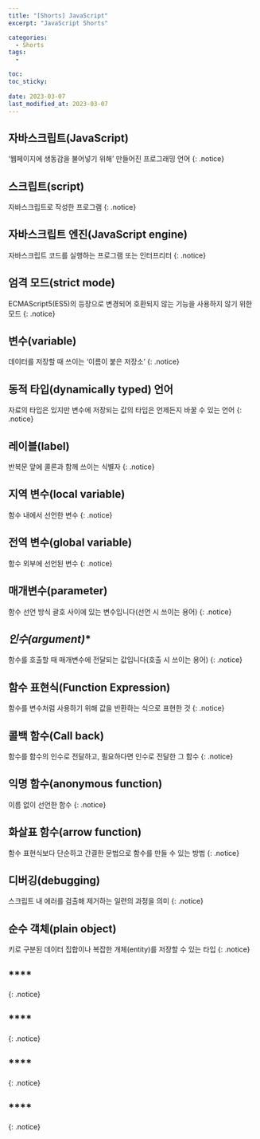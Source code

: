 ```yaml
---
title: "[Shorts] JavaScript"
excerpt: "JavaScript Shorts"

categories:
  - Shorts
tags:
  - 

toc: 
toc_sticky:
 
date: 2023-03-07
last_modified_at: 2023-03-07
---
```

## **자바스크립트(JavaScript)**

‘웹페이지에 생동감을 불어넣기 위해’ 만들어진 프로그래밍 언어
{: .notice}

## **스크립트(script)**

자바스크립트로 작성한 프로그램
{: .notice}

## **자바스크립트 엔진(JavaScript engine)**

자바스크립트 코드를 실행하는 프로그램 또는 인터프리터
{: .notice}

## **엄격 모드(strict mode)**

ECMAScript5(ES5)의 등장으로 변경되어 호환되지 않는 기능을 사용하지 않기 위한 모드
{: .notice}

## **변수(variable)**

데이터를 저장할 때 쓰이는 ‘이름이 붙은 저장소’
{: .notice}

## **동적 타입(dynamically typed) 언어**

자료의 타입은 있지만 변수에 저장되는 값의 타입은 언제든지 바꿀 수 있는 언어
{: .notice}

## **레이블(label)**

반복문 앞에 콜론과 함께 쓰이는 식별자
{: .notice}

## **지역 변수(local variable)**

함수 내에서 선언한 변수
{: .notice}

## **전역 변수(global variable)**

함수 외부에 선언된 변수
{: .notice}

## **매개변수(parameter)**

함수 선언 방식 괄호 사이에 있는 변수입니다(선언 시 쓰이는 용어)
{: .notice}

## *인수(argument)**

함수를 호출할 때 매개변수에 전달되는 값입니다(호출 시 쓰이는 용어)
{: .notice}

## **함수 표현식(Function Expression)**

함수를 변수처럼 사용하기 위해 값을 반환하는 식으로 표현한 것
{: .notice}

## **콜백 함수(Call back)**

함수를 함수의 인수로 전달하고, 필요하다면 인수로 전달한 그 함수
{: .notice}

## **익명 함수(anonymous function)**

이름 없이 선언한 함수
{: .notice}

## **화살표 함수(arrow function)**

함수 표현식보다 단순하고 간결한 문법으로 함수를 만들 수 있는 방법
{: .notice}

## **디버깅(debugging)**

스크립트 내 에러를 검출해 제거하는 일련의 과정을 의미
{: .notice}

## **순수 객체(plain object)**

키로 구분된 데이터 집합이나 복잡한 개체(entity)를 저장할 수 있는 타입
{: .notice}

## ****


{: .notice}

## ****


{: .notice}

## ****


{: .notice}

## ****


{: .notice}
